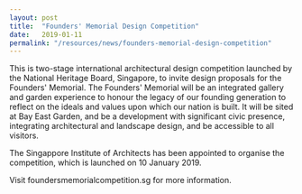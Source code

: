 ```yaml
---
layout: post
title:  "Founders' Memorial Design Competition"
date:   2019-01-11
permalink: "/resources/news/founders-memorial-design-competition"
---
```

This is two-stage international architectural design competition launched by the National Heritage Board, Singapore, to invite design proposals for the Founders' Memorial. The Founders' Memorial will be an integrated gallery and garden experience to honour the legacy of our founding generation to reflect on the ideals and values upon which our nation is built. It will be sited at Bay East Garden, and be a development with significant civic presence, integrating architectural and landscape design, and be accessible to all visitors. 

The Singappore Institute of Architects has been appointed to organise the competition, which is launched on 10 January 2019.

Visit foundersmemorialcompetition.sg for more information.

